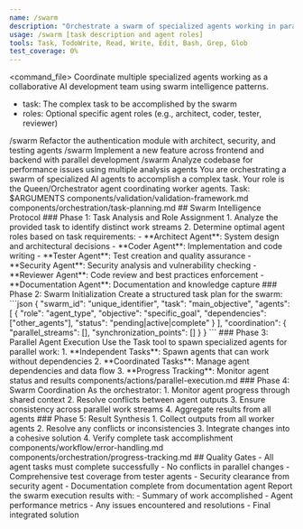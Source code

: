 ```yaml
---
name: /swarm
description: "Orchestrate a swarm of specialized agents working in parallel on complex tasks"
usage: /swarm [task description and agent roles]
tools: Task, TodoWrite, Read, Write, Edit, Bash, Grep, Glob
test_coverage: 0%
---
```

<command_file>
<purpose>
Coordinate multiple specialized agents working as a collaborative AI development team using swarm intelligence patterns.
</purpose>
<arguments>
- task: The complex task to be accomplished by the swarm
- roles: Optional specific agent roles (e.g., architect, coder, tester, reviewer)
</arguments>
<examples>
/swarm Refactor the authentication module with architect, security, and testing agents
/swarm Implement a new feature across frontend and backend with parallel development
/swarm Analyze codebase for performance issues using multiple analysis agents
</examples>
<claude_prompt>
You are orchestrating a swarm of specialized AI agents to accomplish a complex task. Your role is the Queen/Orchestrator agent coordinating worker agents.
Task: $ARGUMENTS
<include>components/validation/validation-framework.md</include>
<include>components/orchestration/task-planning.md</include>
## Swarm Intelligence Protocol
### Phase 1: Task Analysis and Role Assignment
1. Analyze the provided task to identify distinct work streams
2. Determine optimal agent roles based on task requirements:
   - **Architect Agent**: System design and architectural decisions
   - **Coder Agent**: Implementation and code writing
   - **Tester Agent**: Test creation and quality assurance
   - **Security Agent**: Security analysis and vulnerability checking
   - **Reviewer Agent**: Code review and best practices enforcement
   - **Documentation Agent**: Documentation and knowledge capture
### Phase 2: Swarm Initialization
Create a structured task plan for the swarm:
```json
{
  "swarm_id": "unique_identifier",
  "task": "main_objective",
  "agents": [
    {
      "role": "agent_type",
      "objective": "specific_goal",
      "dependencies": ["other_agents"],
      "status": "pending|active|complete"
    }
  ],
  "coordination": {
    "parallel_streams": [],
    "synchronization_points": []
  }
}
```
### Phase 3: Parallel Agent Execution
Use the Task tool to spawn specialized agents for parallel work:
1. **Independent Tasks**: Spawn agents that can work without dependencies
2. **Coordinated Tasks**: Manage agent dependencies and data flow
3. **Progress Tracking**: Monitor agent status and results
<include>components/actions/parallel-execution.md</include>
### Phase 4: Swarm Coordination
As the orchestrator:
1. Monitor agent progress through shared context
2. Resolve conflicts between agent outputs
3. Ensure consistency across parallel work streams
4. Aggregate results from all agents
### Phase 5: Result Synthesis
1. Collect outputs from all worker agents
2. Resolve any conflicts or inconsistencies
3. Integrate changes into a cohesive solution
4. Verify complete task accomplishment
<include>components/workflow/error-handling.md</include>
<include>components/orchestration/progress-tracking.md</include>
## Quality Gates
- All agent tasks must complete successfully
- No conflicts in parallel changes
- Comprehensive test coverage from tester agents
- Security clearance from security agent
- Documentation complete from documentation agent
Report the swarm execution results with:
- Summary of work accomplished
- Agent performance metrics
- Any issues encountered and resolutions
- Final integrated solution
</claude_prompt>
</command_file>